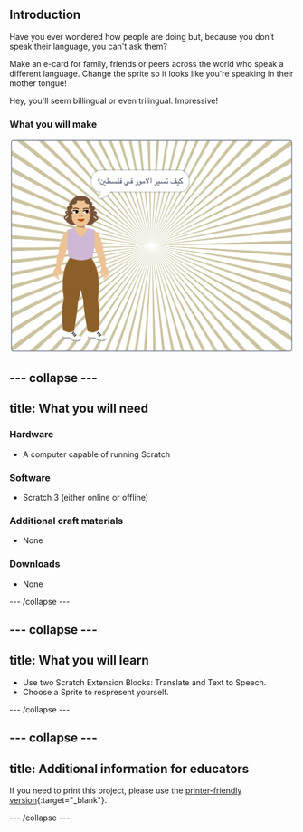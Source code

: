## Introduction

Have you ever wondered how people are doing but, because you don’t speak their language, you can't ask them?

Make an e-card for family, friends or peers across the world who speak a different language. Change the sprite so it looks like you're speaking in their mother tongue!

Hey, you'll seem billingual or even trilingual. Impressive!

### What you will make

![e-card](images/introduction.png)

--- collapse ---
---
title: What you will need
---
### Hardware

+ A computer capable of running Scratch

### Software

+ Scratch 3 (either online or offline)

### Additional craft materials

+ None

### Downloads

+ None

--- /collapse ---

--- collapse ---
---
title: What you will learn
---

+ Use two Scratch Extension Blocks: Translate and Text to Speech.
+ Choose a Sprite to respresent yourself.

--- /collapse ---

--- collapse ---
---
title: Additional information for educators
---

If you need to print this project, please use the [printer-friendly version](https://projects.raspberrypi.org/en/projects/how-are-you-?/print){:target="_blank"}.

--- /collapse ---
